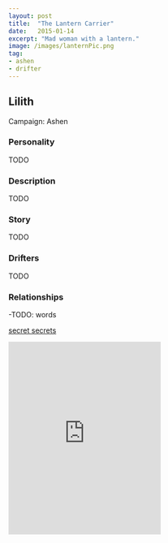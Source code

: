 ```yaml
---
layout: post
title:  "The Lantern Carrier"
date:   2015-01-14
excerpt: "Mad woman with a lantern."
image: /images/lanternPic.png
tag:
- ashen
- drifter 
---
```


## Lilith
Campaign: Ashen

### Personality

TODO

### Description

TODO

### Story

TODO

### Drifters

TODO

### Relationships

-TODO: words

<a href="https://drifter-handbook.github.io/tai2" >secret secrets</a>
<iframe src="https://open.spotify.com/embed/user/isittooshortornotavailable/playlist/2g45xjUmw3fKDyat4zgY2l" width="300" height="380" frameborder="0" allowtransparency="true" allow="encrypted-media"></iframe>
